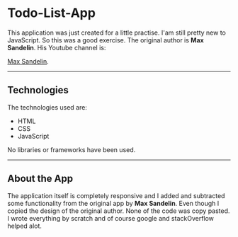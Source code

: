 # Todo-List-App
This application was just created for a little practise. I'am still pretty new to JavaScript. So this was a good exercise.
The original author is **Max Sandelin**.
His Youtube channel is:

[Max Sandelin](https://www.youtube.com/channel/UCr1BiYXeVfpWRCkS0MGjYkQ).
___
## Technologies
The technologies used are:
* HTML
* CSS
* JavaScript

No libraries or frameworks have been used.
___
## About the App
The application itself is completely responsive and I added and subtracted some functionality from the original app by **Max Sandelin**. Even though I copied the design of the original author. None of the code was copy pasted. I wrote everything by scratch and of course google and stackOverflow helped alot.
